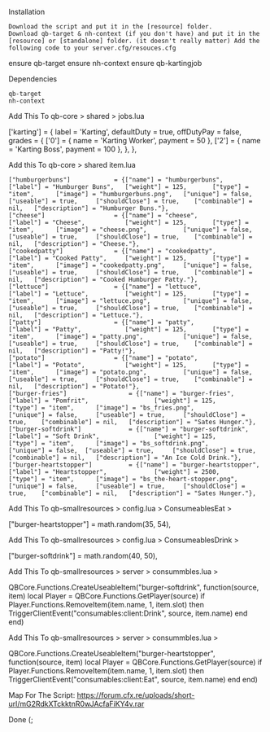 Installation

    Download the script and put it in the [resource] folder.
    Download qb-target & nh-context (if you don't have) and put it in the [resource] or [standalone] folder. (it doesn't really matter) Add the following code to your server.cfg/resouces.cfg

ensure qb-target
ensure nh-context
ensure qb-kartingjob

Dependencies

    qb-target
    nh-context


Add This To qb-core > shared > jobs.lua

['karting'] = {
        label = 'Karting',
        defaultDuty = true,
        offDutyPay = false,
        grades = {
            ['0'] = {
                name = 'Karting Worker',
                payment = 50
            },
            ['2'] = {
                name = 'Karting Boss',
                payment = 100
            },
        },
    },


Add this To qb-core > shared item.lua

	["humburgerbuns"] 			 = {["name"] = "humburgerbuns", 	["label"] = "Humburger Buns", 	["weight"] = 125, 		["type"] = "item", 		["image"] = "humburgerbuns.png",   ["unique"] = false, 	["useable"] = true, 	["shouldClose"] = true,    ["combinable"] = nil,   ["description"] = "Humburger Buns."},
	["cheese"] 			 		 = {["name"] = "cheese", 			["label"] = "Cheese", 			["weight"] = 125, 		["type"] = "item", 		["image"] = "cheese.png", 		   ["unique"] = false, 	["useable"] = true, 	["shouldClose"] = true,    ["combinable"] = nil,   ["description"] = "Cheese."},
	["cookedpatty"] 			 = {["name"] = "cookedpatty", 		["label"] = "Cooked Patty", 	["weight"] = 125, 		["type"] = "item", 		["image"] = "cookedpatty.png", 	   ["unique"] = false, 	["useable"] = true, 	["shouldClose"] = true,    ["combinable"] = nil,   ["description"] = "Cooked Humburger Patty."},
	["lettuce"] 			 	 = {["name"] = "lettuce", 			["label"] = "Lettuce", 			["weight"] = 125, 		["type"] = "item", 		["image"] = "lettuce.png", 	       ["unique"] = false, 	["useable"] = true, 	["shouldClose"] = true,    ["combinable"] = nil,   ["description"] = "Lettuce."},
	["patty"] 			         = {["name"] = "patty", 			["label"] = "Patty", 			["weight"] = 125, 		["type"] = "item", 		["image"] = "patty.png", 		   ["unique"] = false, 	["useable"] = true, 	["shouldClose"] = true,    ["combinable"] = nil,   ["description"] = "Patty!"},
	["potato"] 			         = {["name"] = "potato", 			["label"] = "Potato", 			["weight"] = 125, 		["type"] = "item", 		["image"] = "potato.png", 		   ["unique"] = false, 	["useable"] = true, 	["shouldClose"] = true,    ["combinable"] = nil,   ["description"] = "Potato!"},
	["burger-fries"] 				 = {["name"] = "burger-fries", 			 	  	["label"] = "Pomfrit", 				    ["weight"] = 125, 		["type"] = "item", 		["image"] = "bs_fries.png", 				["unique"] = false, 	["useable"] = true, 	["shouldClose"] = true,    ["combinable"] = nil,   ["description"] = "Sates Hunger."},
	["burger-softdrink"] 			 = {["name"] = "burger-softdrink", 				["label"] = "Soft Drink", 				["weight"] = 125, 		["type"] = "item", 		["image"] = "bs_softdrink.png", 		   ["unique"] = false, 	["useable"] = true, 	["shouldClose"] = true,    ["combinable"] = nil,   ["description"] = "An Ice Cold Drink."},
  	["burger-heartstopper"] 		 = {["name"] = "burger-heartstopper", 			["label"] = "Heartstopper", 			["weight"] = 2500, 		["type"] = "item", 		["image"] = "bs_the-heart-stopper.png", 	["unique"] = false, 	["useable"] = true, 	["shouldClose"] = true,    ["combinable"] = nil,   ["description"] = "Sates Hunger."},


Add This To qb-smallresources > config.lua > ConsumeablesEat > 

["burger-heartstopper"] = math.random(35, 54),


Add This To qb-smallresources > config.lua > ConsumeablesDrink > 

["burger-softdrink"] = math.random(40, 50),

Add This To qb-smallresources > server > consummbles.lua > 

QBCore.Functions.CreateUseableItem("burger-softdrink", function(source, item)
    local Player = QBCore.Functions.GetPlayer(source)
	if Player.Functions.RemoveItem(item.name, 1, item.slot) then
        TriggerClientEvent("consumables:client:Drink", source, item.name)
    end
end)

Add This To qb-smallresources > server > consummbles.lua > 

QBCore.Functions.CreateUseableItem("burger-heartstopper", function(source, item)
    local Player = QBCore.Functions.GetPlayer(source)
	if Player.Functions.RemoveItem(item.name, 1, item.slot) then
        TriggerClientEvent("consumables:client:Eat", source, item.name)
    end
end)

Map For The Script: https://forum.cfx.re/uploads/short-url/mG2RdkXTckktnR0wJAcfaFiKY4v.rar

Done (;

